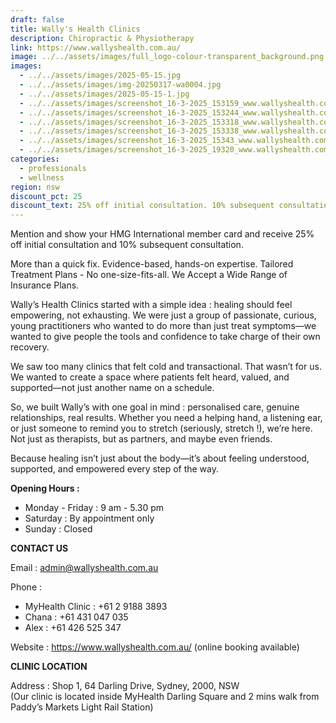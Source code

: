 ```yaml
---
draft: false
title: Wally's Health Clinics
description: Chiropractic & Physiotherapy
link: https://www.wallyshealth.com.au/
image: ../../assets/images/full_logo-colour-transparent_background.png
images:
  - ../../assets/images/2025-05-15.jpg
  - ../../assets/images/img-20250317-wa0004.jpg
  - ../../assets/images/2025-05-15-1.jpg
  - ../../assets/images/screenshot_16-3-2025_153159_www.wallyshealth.com.au.jpeg
  - ../../assets/images/screenshot_16-3-2025_153244_www.wallyshealth.com.au.jpeg
  - ../../assets/images/screenshot_16-3-2025_153318_www.wallyshealth.com.au.jpeg
  - ../../assets/images/screenshot_16-3-2025_153338_www.wallyshealth.com.au.jpeg
  - ../../assets/images/screenshot_16-3-2025_15343_www.wallyshealth.com.au.jpeg
  - ../../assets/images/screenshot_16-3-2025_19320_www.wallyshealth.com.au.jpeg
categories:
  - professionals
  - wellness
region: nsw
discount_pct: 25
discount_text: 25% off initial consultation. 10% subsequent consultation
---
```

Mention and show your HMG International member card and receive 25% off initial consultation and 10% subsequent consultation.

More than a quick fix. Evidence-based, hands-on expertise. Tailored Treatment Plans - No one-size-fits-all. We Accept a Wide Range of Insurance Plans.

Wally’s Health Clinics started with a simple idea : healing should feel empowering, not exhausting. We were just a group of passionate, curious, young practitioners who wanted to do more than just treat symptoms—we wanted to give people the tools and confidence to take charge of their own recovery.

We saw too many clinics that felt cold and transactional. That wasn’t for us. We wanted to create a space where patients felt heard, valued, and supported—not just another name on a schedule.

So, we built Wally’s with one goal in mind : personalised care, genuine relationships, real results. Whether you need a helping hand, a listening ear, or just someone to remind you to stretch (seriously, stretch !), we’re here. Not just as therapists, but as partners, and maybe even friends.

Because healing isn’t just about the body—it’s about feeling understood, supported, and empowered every step of the way.

**Opening Hours :**

* Monday - Friday : 9 am - 5.30 pm
* Saturday : By appointment only
* Sunday :  Closed

**CONTACT US**

Email : admin@wallyshealth.com.au​

Phone : 

* MyHealth Clinic : +61 2 9188 3893
* Chana : +61 431 047 035
* Alex : +61 426 525 347

Website : https://www.wallyshealth.com.au/ (online booking available)

**CLINIC LOCATION**

Address : Shop 1, 64 Darling Drive, Sydney, 2000, NSW\
(Our clinic is located inside MyHealth Darling Square and 2 mins walk from Paddy’s Markets Light Rail Station)
